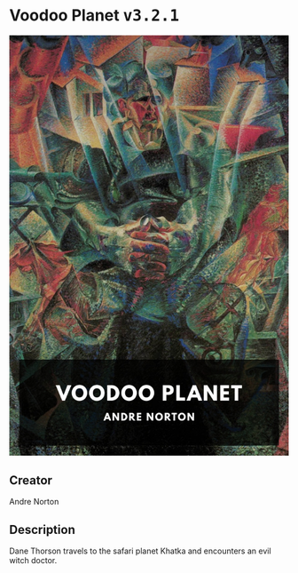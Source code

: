 
# Voodoo Planet <kbd>v3.2.1</kbd>

<center>
  <img src="./cover-1024.jpg"/>
</center>

## Creator
Andre Norton

## Description
Dane Thorson travels to the safari planet Khatka and encounters an evil witch doctor.
